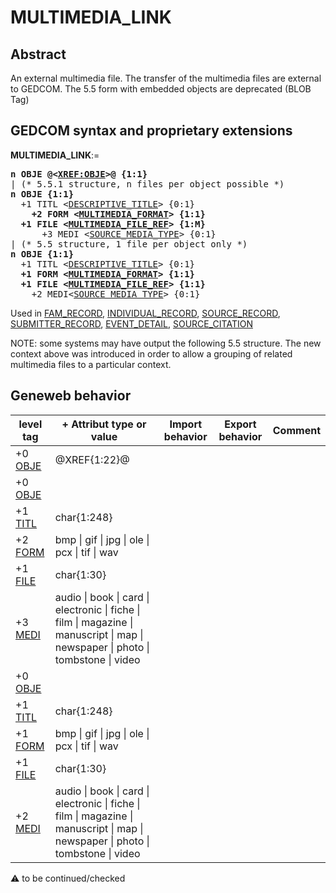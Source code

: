 ﻿# MULTIMEDIA_LINK
## Abstract
An external multimedia file. The transfer of the multimedia files are external to GEDCOM. The 5.5 form with embedded objects are deprecated (BLOB Tag)


## GEDCOM syntax and proprietary extensions

**MULTIMEDIA_LINK**:=
<pre>
<b>n OBJE @&lt;<a href=Ged.XREF_OBJE.md>XREF:OBJE</a>&gt;@ {1:1}</b>
| (* 5.5.1 structure, n files per object possible *)
<b>n OBJE {1:1}</b>
  +1 TITL &lt;<a href=Ged.DESCRIPTIVE_TITLE.md>DESCRIPTIVE_TITLE</a>&gt; {0:1}
<b>    +2 FORM &lt;<a href=Ged.MULTIMEDIA_FORMAT.md>MULTIMEDIA_FORMAT</a>&gt; {1:1}</b>
<b>  +1 FILE &lt;<a href=Ged.MULTIMEDIA_FILE_REF.md>MULTIMEDIA_FILE_REF</a>&gt; {1:M}</b>
      +3 MEDI &lt;<a href=Ged.SOURCE_MEDIA_TYPE.md>SOURCE_MEDIA_TYPE</a>&gt; {0:1}
| (* 5.5 structure, 1 file per object only *)
<b>n OBJE {1:1}</b>
  +1 TITL &lt;<a href=Ged.DESCRIPTIVE_TITLE.md>DESCRIPTIVE_TITLE</a>&gt; {0:1}
<b>  +1 FORM &lt;<a href=Ged.MULTIMEDIA_FORMAT.md>MULTIMEDIA_FORMAT</a>&gt; {1:1}</b>
<b>  +1 FILE &lt;<a href=Ged.MULTIMEDIA_FILE_REF.md>MULTIMEDIA_FILE_REF</a>&gt; {1:1}</b>
    +2 MEDI&lt;<a href=Ged.SOURCE_MEDIA_TYPE.md>SOURCE_MEDIA_TYPE</a>&gt; {0:1}
</pre>
Used in <a href=Ged.FAM_RECORD.md>FAM_RECORD</a>, <a href=Ged.INDIVIDUAL_RECORD.md>INDIVIDUAL_RECORD</a>, <a href=Ged.SOURCE_RECORD.md>SOURCE_RECORD</a>, <a href=Ged.SUBMITTER_RECORD.md>SUBMITTER_RECORD</a>, <a href=Ged.EVENT_DETAIL.md>EVENT_DETAIL</a>, <a href=Ged.SOURCE_CITATION.md>SOURCE_CITATION</a><br />


NOTE: some systems may have output the following 5.5 structure. The new context above was
introduced in order to allow a grouping of related multimedia files to a particular context.

## Geneweb behavior

level tag  | + Attribut type or value | Import behavior | Export behavior  | Comment 
---------- | ------------- | :---------------: | :-----------------:| -----------
+0 <a href=Ged.GLOSSARY.md#obje>OBJE</a> | @XREF{1:22}@ | | |
+0 <a href=Ged.GLOSSARY.md#obje>OBJE</a> |  | | |
+1 <a href=Ged.GLOSSARY.md#titl>TITL</a> | char{1:248} | | |
+2 <a href=Ged.GLOSSARY.md#form>FORM</a> |  bmp \| gif \| jpg \| ole \| pcx \| tif \| wav  | | |
+1 <a href=Ged.GLOSSARY.md#file>FILE</a> | char{1:30} | | |
+3 <a href=Ged.GLOSSARY.md#medi>MEDI</a> |  audio \| book \| card \| electronic \| fiche \| film \| magazine \| manuscript \| map \| newspaper \| photo \| tombstone \| video  | | |
+0 <a href=Ged.GLOSSARY.md#obje>OBJE</a> |  | | |
+1 <a href=Ged.GLOSSARY.md#titl>TITL</a> | char{1:248} | | |
+1 <a href=Ged.GLOSSARY.md#form>FORM</a> |  bmp \| gif \| jpg \| ole \| pcx \| tif \| wav  | | |
+1 <a href=Ged.GLOSSARY.md#file>FILE</a> | char{1:30} | | |
+2 <a href=Ged.GLOSSARY.md#medi>MEDI</a> |  audio \| book \| card \| electronic \| fiche \| film \| magazine \| manuscript \| map \| newspaper \| photo \| tombstone \| video  | | |

:warning: to be continued/checked

